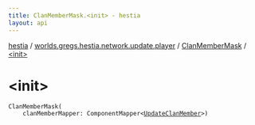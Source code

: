 ```yaml
---
title: ClanMemberMask.<init> - hestia
layout: api
---
```


<div class='api-docs-breadcrumbs'><a href="../../index.html">hestia</a> / <a href="../index.html">worlds.gregs.hestia.network.update.player</a> / <a href="index.html">ClanMemberMask</a> / <a href="./-init-.html">&lt;init&gt;</a></div>

# &lt;init&gt;

<div class="signature"><code><span class="identifier">ClanMemberMask</span><span class="symbol">(</span><br/>&nbsp;&nbsp;&nbsp;&nbsp;<span class="parameterName" id="worlds.gregs.hestia.network.update.player.ClanMemberMask$<init>(com.artemis.ComponentMapper((worlds.gregs.hestia.game.plugins.player.component.update.UpdateClanMember)))/clanMemberMapper">clanMemberMapper</span><span class="symbol">:</span>&nbsp;<span class="identifier">ComponentMapper</span><span class="symbol">&lt;</span><a href="../../worlds.gregs.hestia.game.plugins.player.component.update/-update-clan-member/index.html"><span class="identifier">UpdateClanMember</span></a><span class="symbol">&gt;</span><span class="symbol">)</span></code></div>
